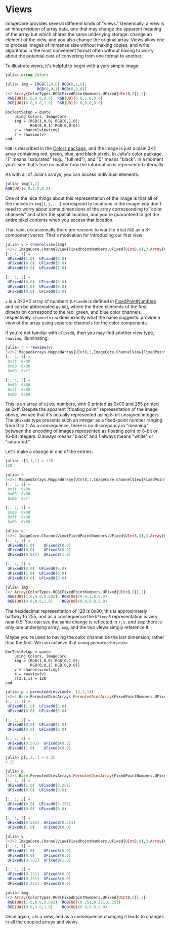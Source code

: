 # Views

ImageCore provides several different kinds of "views." Generically, a
view is an *interpretation* of array data, one that may change the
apparent meaning of the array but which shares the same underlying
storage: change an element of the view, and you also change the
original array. Views allow one to process images of immense size
without making copies, and write algorithms in the most convenient
format often without having to worry about the potential cost of
converting from one format to another.

To illustrate views, it's helpful to begin with a very simple image:

```julia
julia> using Colors

julia> img = [RGB(1,0,0) RGB(0,1,0);
              RGB(0,0,1) RGB(0,0,0)]
2×2 Array{ColorTypes.RGB{FixedPointNumbers.UFixed{UInt8,8}},2}:
 RGB{U8}(1.0,0.0,0.0)  RGB{U8}(0.0,1.0,0.0)
 RGB{U8}(0.0,0.0,1.0)  RGB{U8}(0.0,0.0,0.0)
```

```@meta
DocTestSetup = quote
    using Colors, ImageCore
    img = [RGB(1,0,0) RGB(0,1,0);
           RGB(0,0,1) RGB(0,0,0)]
    v = channelview(img)
    r = rawview(v)
end
```

`RGB` is described in the
[Colors package](https://github.com/JuliaGraphics/Colors.jl), and the
image is just a plain 2×2 array containing red, green, blue, and black
pixels.  In Julia's color package, "1" means "saturated" (e.g., "full
red"), and "0" means "black".  In a moment you'll see that's true no
matter how the information is represented internally.

As with all of Julia's arrays, you can access individual elements:

```julia
julia> img[1,2]
RGB{U8}(0.0,1.0,0.0)
```

One of the nice things about this representation of the image is that
all of the indices in `img[i,j,...]` correspond to locations in the
image: you don't need to worry about some dimensions of the array
corresponding to "color channels" and other the spatial location, and
you're guaranteed to get the entire pixel contents when you access
that location.

That said, occassionally there are reasons to want to treat `RGB` as a
3-component vector.  That's motivation for introducing our first view:

```julia
julia> v = channelview(img)
3×2×2 ImageCore.ChannelView{FixedPointNumbers.UFixed{UInt8,8},3,Array{ColorTypes.RGB{FixedPointNumbers.UFixed{UInt8,8}},2}}:
[:, :, 1] =
 UFixed8(1.0)  UFixed8(0.0)
 UFixed8(0.0)  UFixed8(0.0)
 UFixed8(0.0)  UFixed8(1.0)

[:, :, 2] =
 UFixed8(0.0)  UFixed8(0.0)
 UFixed8(1.0)  UFixed8(0.0)
 UFixed8(0.0)  UFixed8(0.0)
```

`v` is a 3×2×2 array of numbers (`UFixed8` is defined in
[FixedPointNumbers](https://github.com/JeffBezanson/FixedPointNumbers.jl)
and can be abbreviated as `U8`), where the three elements of the first
dimension correspond to the red, green, and blue color channels,
respectively. `channelview` does exactly what the name suggests:
provide a view of the array using separate channels for the color
components.

If you're not familiar with `UFixed8`, then you may find another view
type, `rawview`, illuminating:

```julia
julia> r = rawview(v)
3×2×2 MappedArrays.MappedArray{UInt8,3,ImageCore.ChannelView{FixedPointNumbers.UFixed{UInt8,8},3,Array{ColorTypes.RGB{FixedPointNumbers.UFixed{UInt8,8}},2}},ImageCore.##11#13,ImageCore.##12#14{FixedPointNumbers.UFixed{UInt8,8}}}:
[:, :, 1] =
 0xff  0x00
 0x00  0x00
 0x00  0xff

[:, :, 2] =
 0x00  0x00
 0xff  0x00
 0x00  0x00
```

This is an array of `UInt8` numbers, with 0 printed as 0x00 and 255
printed as 0xff. Despite the apparent "floating point" representation
of the image above, we see that it's actually represented using 8-bit
unsigned integers.  The `UFixed8` type presents such an integer as a
fixed-point number ranging from 0 to 1.  As a consequence, there is no
discrepancy in "meaning" between the encoding of images represented as
floating point or 8-bit or 16-bit integers: 0 always means "black" and
1 always means "white" or "saturated."

Let's make a change in one of the entries:

```julia
julia> r[3,1,1] = 128
128

julia> r
3×2×2 MappedArrays.MappedArray{UInt8,3,ImageCore.ChannelView{FixedPointNumbers.UFixed{UInt8,8},3,Array{ColorTypes.RGB{FixedPointNumbers.UFixed{UInt8,8}},2}},ImageCore.##11#13,ImageCore.##12#14{FixedPointNumbers.UFixed{UInt8,8}}}:
[:, :, 1] =
 0xff  0x00
 0x00  0x00
 0x80  0xff

[:, :, 2] =
 0x00  0x00
 0xff  0x00
 0x00  0x00

julia> v
3×2×2 ImageCore.ChannelView{FixedPointNumbers.UFixed{UInt8,8},3,Array{ColorTypes.RGB{FixedPointNumbers.UFixed{UInt8,8}},2}}:
[:, :, 1] =
 UFixed8(1.0)    UFixed8(0.0)
 UFixed8(0.0)    UFixed8(0.0)
 UFixed8(0.502)  UFixed8(1.0)

[:, :, 2] =
 UFixed8(0.0)  UFixed8(0.0)
 UFixed8(1.0)  UFixed8(0.0)
 UFixed8(0.0)  UFixed8(0.0)

julia> img
2×2 Array{ColorTypes.RGB{FixedPointNumbers.UFixed{UInt8,8}},2}:
 RGB{U8}(1.0,0.0,0.502)  RGB{U8}(0.0,1.0,0.0)
 RGB{U8}(0.0,0.0,1.0)    RGB{U8}(0.0,0.0,0.0)
```

The hexidecimal representation of 128 is 0x80; this is approximately
halfway to 255, and as a consequence the `UFixed8` representation is
very near 0.5.  You can see the same change is reflected in `r`, `v`,
and `img`: there is only one underlying array, `img`, and the two
views simply reference it.

Maybe you're used to having the color channel be the last dimension,
rather than the first. We can achieve that using `permuteddimsview`:

```@meta
DocTestSetup = quote
    using Colors, ImageCore
    img = [RGB(1,0,0) RGB(0,1,0);
           RGB(0,0,1) RGB(0,0,0)]
    v = channelview(img)
    r = rawview(v)
    r[3,1,1] = 128
end
```

```julia
julia> p = permuteddimsview(v, (2,3,1))
2×2×3 Base.PermutedDimsArrays.PermutedDimsArray{FixedPointNumbers.UFixed{UInt8,8},3,(2,3,1),(3,1,2),ImageCore.ChannelView{FixedPointNumbers.UFixed{UInt8,8},3,Array{ColorTypes.RGB{FixedPointNumbers.UFixed{UInt8,8}},2}}}:
[:, :, 1] =
 UFixed8(1.0)  UFixed8(0.0)
 UFixed8(0.0)  UFixed8(0.0)

[:, :, 2] =
 UFixed8(0.0)  UFixed8(1.0)
 UFixed8(0.0)  UFixed8(0.0)

[:, :, 3] =
 UFixed8(0.502)  UFixed8(0.0)
 UFixed8(1.0)    UFixed8(0.0)

julia> p[1,2,:] = 0.25
0.25

julia> p
2×2×3 Base.PermutedDimsArrays.PermutedDimsArray{FixedPointNumbers.UFixed{UInt8,8},3,(2,3,1),(3,1,2),ImageCore.ChannelView{FixedPointNumbers.UFixed{UInt8,8},3,Array{ColorTypes.RGB{FixedPointNumbers.UFixed{UInt8,8}},2}}}:
[:, :, 1] =
 UFixed8(1.0)  UFixed8(0.251)
 UFixed8(0.0)  UFixed8(0.0)

[:, :, 2] =
 UFixed8(0.0)  UFixed8(0.251)
 UFixed8(0.0)  UFixed8(0.0)

[:, :, 3] =
 UFixed8(0.502)  UFixed8(0.251)
 UFixed8(1.0)    UFixed8(0.0)

julia> v
3×2×2 ImageCore.ChannelView{FixedPointNumbers.UFixed{UInt8,8},3,Array{ColorTypes.RGB{FixedPointNumbers.UFixed{UInt8,8}},2}}:
[:, :, 1] =
 UFixed8(1.0)    UFixed8(0.0)
 UFixed8(0.0)    UFixed8(0.0)
 UFixed8(0.502)  UFixed8(1.0)

[:, :, 2] =
 UFixed8(0.251)  UFixed8(0.0)
 UFixed8(0.251)  UFixed8(0.0)
 UFixed8(0.251)  UFixed8(0.0)

julia> img
2×2 Array{ColorTypes.RGB{FixedPointNumbers.UFixed{UInt8,8}},2}:
 RGB{U8}(1.0,0.0,0.502)  RGB{U8}(0.251,0.251,0.251)
 RGB{U8}(0.0,0.0,1.0)    RGB{U8}(0.0,0.0,0.0)
```

Once again, `p` is a view, and as a consequence changing it leads to
changes in all the coupled arrays and views.
